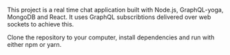 This project is a real time chat application built with Node.js, GraphQL-yoga, MongoDB and React. It uses GraphQL subscribtions delivered over web sockets to achieve this.

Clone the repository to your computer, install dependencies and run with either npm or yarn.